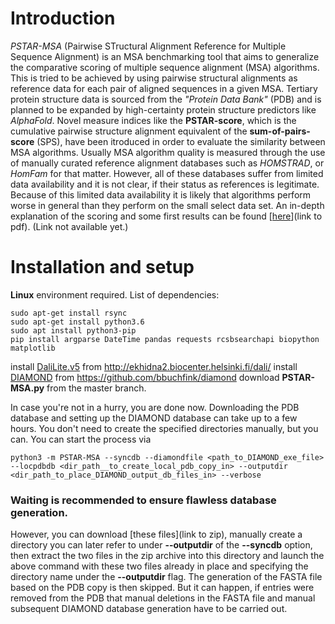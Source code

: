 # Introduction
*PSTAR-MSA* (Pairwise STructural Alignment Reference for Multiple Sequence Alignment) is an MSA benchmarking tool that aims to generalize the comparative scoring of multiple sequence alignment (MSA) algorithms. This is tried to be achieved by using pairwise structural alignments as reference data for each pair of aligned sequences in a given MSA. Tertiary protein structure data is sourced from the *"Protein Data Bank"* (PDB) and is planned to be expanded by high-certainty protein structure predictors like *AlphaFold*. Novel measure indices like the **PSTAR-score**, which is the cumulative pairwise structure alignment equivalent of the **sum-of-pairs-score** (SPS), have been itroduced in order to evaluate the similarity between MSA algorithms.
Usually MSA algorithm quality is measured through the use of manually curated reference alignment databases such as *HOMSTRAD*, or *HomFam* for that matter. However, all of these databases suffer from limited data availability and it is not clear, if their status as references is legitimate. Because of this limited data availability it is likely that algorithms perform worse in general than they perform on the small select data set.
An in-depth explanation of the scoring and some first results can be found [<ins>here</ins>](link to pdf). (Link not available yet.)

# Installation and setup
**Linux** environment required.
List of dependencies:
```
sudo apt-get install rsync
sudo apt-get install python3.6
sudo apt install python3-pip
pip install argparse DateTime pandas requests rcsbsearchapi biopython matplotlib
```
install [DaliLite.v5](http://ekhidna2.biocenter.helsinki.fi/dali/) from http://ekhidna2.biocenter.helsinki.fi/dali/
install [DIAMOND](https://github.com/bbuchfink/diamond) from https://github.com/bbuchfink/diamond
download **PSTAR-MSA.py** from the master branch.

In case you're not in a hurry, you are done now. Downloading the PDB database and setting up the DIAMOND database can take up to a few hours. You don't need to create the specified directories manually, but you can. You can start the process via
```
python3 -m PSTAR-MSA --syncdb --diamondfile <path_to_DIAMOND_exe_file> --locpdbdb <dir_path__to_create_local_pdb_copy_in> --outputdir <dir_path_to_place_DIAMOND_output_db_files_in> --verbose
```
### **Waiting is recommended to ensure flawless database generation.**

However, you can download [these files](link to zip), manually create a directory you can later refer to under **--outputdir** of the **--syncdb** option, then extract the two files in the zip archive into this directory and launch the above command with these two files already in place and specifying the directory name under the **--outputdir** flag. The generation of the FASTA file based on the PDB copy is then skipped. But it can happen, if entries were removed from the PDB that manual deletions in the FASTA file and manual subsequent DIAMOND database generation have to be carried out.

# 
